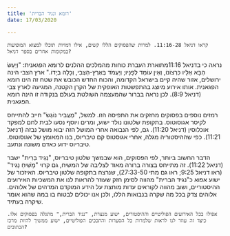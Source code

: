 ```yaml
---
title: 'רומא ונגיד הברית'
date: 17/03/2020

---
```


`קראו דניאל 11:16-28. למרות שהפסוקים הללו קשים, אילו דמויות תוכלו למצוא המופיעות במקומות אחרים בספר דניאל?`

נראה כי בדניאל 11:16מתוארת העברת כוחות מהמלכים ההלנים לרומא הפגאנית: "וְיַעַשׂ הַבָּא אֵלָיו כִּרְצוֹנוֹ, וְאֵין עוֹמֵד לְפָנָיו; וְיַעֲמֹד בְּאֶרֶץ-הַצְּבִי, וְכָלָה בְיָדוֹ." ארץ הצבי הינה ירושלים, אזור שהיה קיים בישראל הקדומה, והכוח החדש הכובש את שטח זה הינו רומא הפגאנית. אותו אירוע מיוצג בהתפשטות האופקית של הקרן הקטנה, המגיעה לארץ צבי (דניאל 8:9). לכן נראה בברור שהמעצמה השולטת בעולם בנקודה זו הינה רומא הפגאנית. 

רמזים נוספים בפסוקים מחזקים את התפיסה הזו. למשל, "מַעֲבִיר נוֹגֵשׂ"  חייב להתייחס לקיסר אגוסוטוס. בתקופת שלטונו נולד ישוע, ומרים ויוסף נסעו לבית לחם למפקד אוכלוסין (דניאל 11:20). גם, לפי הנבואה אחרי המושל הזה יבוא מושל נבזה (דניאל 11:21). כפי שההיסטוריה מגלה, אחרי אגוסטוס קם טיבריוס, בנו המאומץ של אגוסוטוס. טיבריוס ידוע כאדם משונה ונתעב.

הדבר החשוב ביותר, לפי הפסוקים, הוא שבמשך שלטון טיבריוס, "נְגִיד בְּרִית" ישבר (דניאל 11:22). זה מתייחס בצורה ברורה מאוד לצליבה של המשיח, גם קרוי "מָשִׁיחַ נָגִיד" (ראו דניאל 9:25; ראו גם מתי 27:33-50), שנרצח בתקופה שלטון טיבריוס. האיזכור של ישוע אפוא כ"נגיד הברית" מהווה לסימן חזק שעוזר להראות לנו את המשכיות האירועים ההיסטוריים, ושוב מהווה לקוראים עדות מוחצת על הידע המוקדם המדהים של אלוהים. אלוהים צדק בכל מה שקרה בנבואות הללו, ולכן אנו יכולים לבטוח בו במה שהוא אומר שיקרה בעתיד. 

`אפילו בכל האירועים הפוליטיים וההיסטורים, ישוע מנצרת, "נגיד הברית," מתגלה בפסוקים אלו. כיצד זה עוזר לנו לראות שלמרות כל הסערות והתככים הפוליטיים, ישוע ממשיך להיות מרכז הכתובים?`